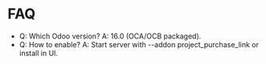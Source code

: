 # FAQ

- Q: Which Odoo version? A: 16.0 (OCA/OCB packaged).
- Q: How to enable? A: Start server with --addon project_purchase_link or install in UI.
